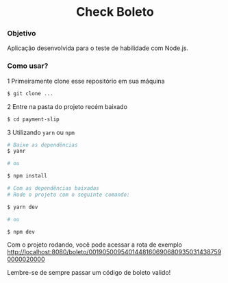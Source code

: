 <h1 align="center">Check Boleto</h1>

### Objetivo
Aplicação desenvolvida para o teste de habilidade com Node.js.

### Como usar?
1 Primeiramente clone esse repositório em sua máquina
```bash
$ git clone ...
```
2 Entre na pasta do projeto recém baixado
```bash
$ cd payment-slip
```
3 Utilizando ```yarn``` ou ```npm```
```bash
# Baixe as dependências 
$ yanr

# ou

$ npm install

# Com as dependências baixadas
# Rode o projeto com o seguinte comando:

$ yarn dev

# ou

$ npm dev
```
Com o projeto rodando, você pode acessar a rota de exemplo [http://localhost:8080/boleto/00190500954014481606906809350314387590000020000](http://localhost:8080/boleto/00190500954014481606906809350314387590000020000)

Lembre-se de sempre passar um código   de boleto valido!